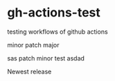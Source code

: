 # gh-actions-test
testing workflows of github actions



minor
patch
major
 
sas
patch
minor
test
asdad 
   
  Newest release
  
  
  
